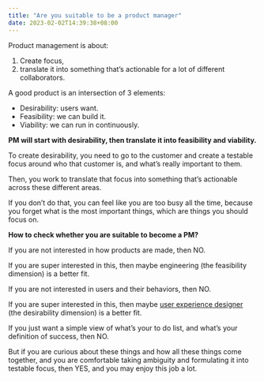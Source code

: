 ```yaml
---
title: "Are you suitable to be a product manager"
date: 2023-02-02T14:39:38+08:00
---
```


Product management is about:

1. Create focus,
2. translate it into something that’s actionable for a lot of different collaborators.

A good product is an intersection of 3 elements:

- Desirability: users want.
- Feasibility: we can build it.
- Viability: we can run in continuously.

**PM will start with desirability, then translate it into feasibility and viability.**

To create desirability, you need to go to the customer and create a testable focus around who that customer is, and what’s really important to them.

Then, you work to translate that focus into something that’s actionable across these different areas.

If you don’t do that, you can feel like you are too busy all the time, because you forget what is the most important things, which are things you should focus on.

**How to check whether you are suitable to become a PM?**

If you are not interested in how products are made, then NO.

If you are super interested in this, then maybe engineering (the feasibility dimension) is a better fit.

If you are not interested in users and their behaviors, then NO.

If you are super interested in this, then maybe [user experience designer](https://grow.google/certificates/ux-design/#?modal_active=none) (the desirability dimension) is a better fit.

If you just want a simple view of what’s your to do list, and what’s your definition of success, then NO.

But if you are curious about these things and how all these things come together, and you are comfortable taking ambiguity and formulating it into testable focus, then YES, and you may enjoy this job a lot.
